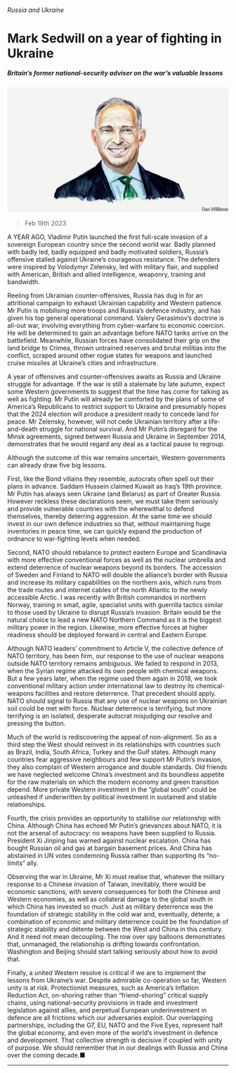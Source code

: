 ###### Russia and Ukraine

# Mark Sedwill on a year of fighting in Ukraine 

##### Britain’s former national-security adviser on the war’s valuable lessons 

![image](images/20230218_BID003.jpg) 

> Feb 19th 2023 


A YEAR AGO, Vladimir Putin launched the first full-scale invasion of a sovereign European country since the second world war. Badly planned with badly led, badly equipped and badly motivated soldiers, Russia’s offensive stalled against Ukraine’s courageous resistance. The defenders were inspired by Volodymyr Zelensky, led with military flair, and supplied with American, British and allied intelligence, weaponry, training and bandwidth. 

Reeling from Ukrainian counter-offensives, Russia has dug in for an attritional campaign to exhaust Ukrainian capability and Western patience. Mr Putin is mobilising more troops and Russia’s defence industry, and has given his top general operational command. Valery Gerasimov’s doctrine is all-out war, involving everything from cyber-warfare to economic coercion. He will be determined to gain an advantage before NATO tanks arrive on the battlefield. Meanwhile, Russian forces have consolidated their grip on the land bridge to Crimea, thrown untrained reserves and brutal militias into the conflict, scraped around other rogue states for weapons and launched cruise missiles at Ukraine’s cities and infrastructure.

A year of offensives and counter-offensives awaits as Russia and Ukraine struggle for advantage. If the war is still a stalemate by late autumn, expect some Western governments to suggest that the time has come for talking as well as fighting. Mr Putin will already be comforted by the plans of some of America’s Republicans to restrict support to Ukraine and presumably hopes that the 2024 election will produce a president ready to concede land for peace. Mr Zelensky, however, will not cede Ukrainian territory after a life-and-death struggle for national survival. And Mr Putin’s disregard for the Minsk agreements, signed between Russia and Ukraine in September 2014, demonstrates that he would regard any deal as a tactical pause to regroup. 

Although the outcome of this war remains uncertain, Western governments can already draw five big lessons. 

First, like the Bond villains they resemble, autocrats often spell out their plans in advance. Saddam Hussein claimed Kuwait as Iraq’s 19th province. Mr Putin has always seen Ukraine (and Belarus) as part of Greater Russia. However reckless these declarations seem, we must take them seriously and provide vulnerable countries with the wherewithal to defend themselves, thereby deterring aggression. At the same time we should invest in our own defence industries so that, without maintaining huge inventories in peace time, we can quickly expand the production of ordnance to war-fighting levels when needed.

Second, NATO should rebalance to protect eastern Europe and Scandinavia with more effective conventional forces as well as the nuclear umbrella and extend deterrence of nuclear weapons beyond its borders. The accession of Sweden and Finland to NATO will double the alliance’s border with Russia and increase its military capabilities on the northern axis, which runs from the trade routes and internet cables of the north Atlantic to the newly accessible Arctic. I was recently with British commandos in northern Norway, training in small, agile, specialist units with guerrilla tactics similar to those used by Ukraine to disrupt Russia’s invasion. Britain would be the natural choice to lead a new NATO Northern Command as it is the biggest military power in the region. Likewise, more effective forces at higher readiness should be deployed forward in central and Eastern Europe. 

Although NATO leaders’ commitment to Article V, the collective defence of NATO territory, has been firm, our response to the use of nuclear weapons outside NATO territory remains ambiguous. We failed to respond in 2013, when the Syrian regime attacked its own people with chemical weapons. But a few years later, when the regime used them again in 2018, we took conventional military action under international law to destroy its chemical-weapons facilities and restore deterrence. That precedent should apply. NATO should signal to Russia that any use of nuclear weapons on Ukrainian soil could be met with force. Nuclear deterrence is terrifying, but more terrifying is an isolated, desperate autocrat misjudging our resolve and pressing the button. 

Much of the world is rediscovering the appeal of non-alignment. So as a third step the West should reinvest in its relationships with countries such as Brazil, India, South Africa, Turkey and the Gulf states. Although many countries fear aggressive neighbours and few support Mr Putin’s invasion, they also complain of Western arrogance and double standards. Old friends we have neglected welcome China’s investment and its boundless appetite for the raw materials on which the modern economy and green transition depend. More private Western investment in the “global south” could be unleashed if underwritten by political investment in sustained and stable relationships. 

Fourth, the crisis provides an opportunity to stabilise our relationship with China. Although China has echoed Mr Putin’s grievances about NATO, it is not the arsenal of autocracy: no weapons have been supplied to Russia. President Xi Jinping has warned against nuclear escalation. China has bought Russian oil and gas at bargain basement prices. And China has abstained in UN votes condemning Russia rather than supporting its “no-limits” ally. 

Observing the war in Ukraine, Mr Xi must realise that, whatever the military response to a Chinese invasion of Taiwan, inevitably, there would be economic sanctions, with severe consequences for both the Chinese and Western economies, as well as collateral damage to the global south in which China has invested so much. Just as military deterrence was the foundation of strategic stability in the cold war and, eventually, détente, a combination of economic and military deterrence could be the foundation of strategic stability and détente between the West and China in this century. And it need not mean decoupling. The row over spy balloons demonstrates that, unmanaged, the relationship is drifting towards confrontation. Washington and Beijing should start talking seriously about how to avoid that.

Finally, a united Western resolve is critical if we are to implement the lessons from Ukraine’s war. Despite admirable co-operation so far, Western unity is at risk. Protectionist measures, such as America’s Inflation Reduction Act, on-shoring rather than “friend-shoring” critical supply chains, using national-security provisions in trade and investment legislation against allies, and perpetual European underinvestment in defence are all frictions which our adversaries exploit. Our overlapping partnerships, including the G7, EU, NATO and the Five Eyes, represent half the global economy, and even more of the world’s investment in defence and development. That collective strength is decisive if coupled with unity of purpose. We should remember that in our dealings with Russia and China over the coming decade.■

_______________


